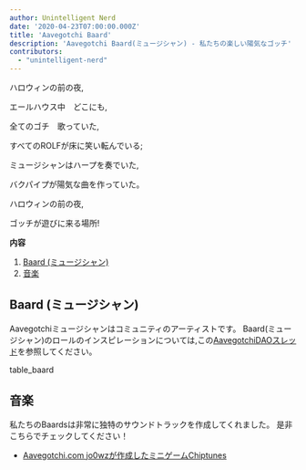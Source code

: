 ```yaml
---
author: Unintelligent Nerd
date: '2020-04-23T07:00:00.000Z'
title: 'Aavegotchi Baard'
description: 'Aavegotchi Baard(ミュージシャン) - 私たちの楽しい陽気なゴッチ'
contributors:
  - "unintelligent-nerd"
---
```


ハロウィンの前の夜,

エールハウス中　どこにも,

全てのゴチ　歌っていた,

すべてのROLFが床に笑い転んでいる;

ミュージシャンはハープを奏でいた,

バクパイプが陽気な曲を作っていた。

ハロウィンの前の夜,

ゴッチが遊びに来る場所!

<div class="contentsBox">

**内容**

<ol>
<li><a href=#baards>Baard (ミュージシャン)</a></li>
<li><a href=#music>音楽</a></li>
</ol>

</div>

## Baard (ミュージシャン)

Aavegotchiミュージシャンはコミュニティのアーティストです。 Baard(ミュージシャン)のロールのインスピレーションについては,この[AavegotchiDAOスレッド](https://dao.aavegotchi.com/t/aavegotchi-8-bit-music-task-force/1637)を参照してください。

table_baard

## 音楽

私たちのBaardsは非常に独特のサウンドトラックを作成してくれました。 是非こちらでチェックしてください！

* [Aavegotchi.com jo0wzが作成したミニゲームChiptunes](https://soundcloud.com/jowijames/sets/aavegotchicom-minigame-chiptunes)